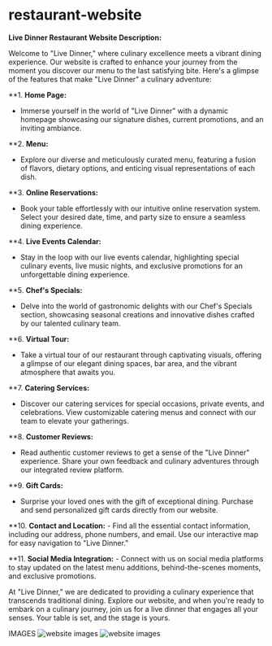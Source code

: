 # restaurant-website

**Live Dinner Restaurant Website Description:**

Welcome to "Live Dinner," where culinary excellence meets a vibrant dining experience. Our website is crafted to enhance your journey from the moment you discover our menu to the last satisfying bite. Here's a glimpse of the features that make "Live Dinner" a culinary adventure:

**1. **Home Page:**
   - Immerse yourself in the world of "Live Dinner" with a dynamic homepage showcasing our signature dishes, current promotions, and an inviting ambiance.

**2. **Menu:**
   - Explore our diverse and meticulously curated menu, featuring a fusion of flavors, dietary options, and enticing visual representations of each dish.

**3. **Online Reservations:**
   - Book your table effortlessly with our intuitive online reservation system. Select your desired date, time, and party size to ensure a seamless dining experience.

**4. **Live Events Calendar:**
   - Stay in the loop with our live events calendar, highlighting special culinary events, live music nights, and exclusive promotions for an unforgettable dining experience.

**5. **Chef's Specials:**
   - Delve into the world of gastronomic delights with our Chef's Specials section, showcasing seasonal creations and innovative dishes crafted by our talented culinary team.

**6. **Virtual Tour:**
   - Take a virtual tour of our restaurant through captivating visuals, offering a glimpse of our elegant dining spaces, bar area, and the vibrant atmosphere that awaits you.

**7. **Catering Services:**
   - Discover our catering services for special occasions, private events, and celebrations. View customizable catering menus and connect with our team to elevate your gatherings.

**8. **Customer Reviews:**
   - Read authentic customer reviews to get a sense of the "Live Dinner" experience. Share your own feedback and culinary adventures through our integrated review platform.

**9. **Gift Cards:**
   - Surprise your loved ones with the gift of exceptional dining. Purchase and send personalized gift cards directly from our website.

**10. **Contact and Location:**
    - Find all the essential contact information, including our address, phone numbers, and email. Use our interactive map for easy navigation to "Live Dinner."

**11. **Social Media Integration:**
    - Connect with us on social media platforms to stay updated on the latest menu additions, behind-the-scenes moments, and exclusive promotions.

At "Live Dinner," we are dedicated to providing a culinary experience that transcends traditional dining. Explore our website, and when you're ready to embark on a culinary journey, join us for a live dinner that engages all your senses. Your table is set, and the stage is yours.

IMAGES
![website images](images/live-dinner-ipad.jpeg)
![website images](images/live-dinner-laptop.jpg)
